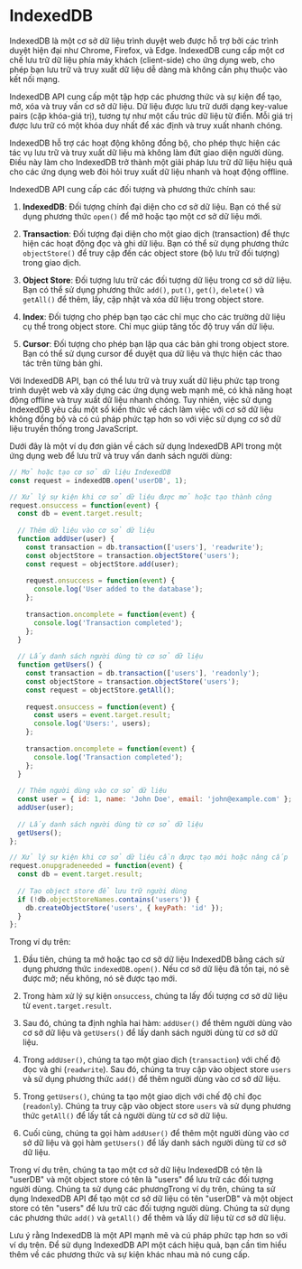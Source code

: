 # IndexedDB

IndexedDB là một cơ sở dữ liệu trình duyệt web được hỗ trợ bởi các trình duyệt hiện đại như Chrome, Firefox, và Edge. IndexedDB cung cấp một cơ chế lưu trữ dữ liệu phía máy khách (client-side) cho ứng dụng web, cho phép bạn lưu trữ và truy xuất dữ liệu dễ dàng mà không cần phụ thuộc vào kết nối mạng.

IndexedDB API cung cấp một tập hợp các phương thức và sự kiện để tạo, mở, xóa và truy vấn cơ sở dữ liệu. Dữ liệu được lưu trữ dưới dạng key-value pairs (cặp khóa-giá trị), tương tự như một cấu trúc dữ liệu từ điển. Mỗi giá trị được lưu trữ có một khóa duy nhất để xác định và truy xuất nhanh chóng.

IndexedDB hỗ trợ các hoạt động không đồng bộ, cho phép thực hiện các tác vụ lưu trữ và truy xuất dữ liệu mà không làm đứt giao diện người dùng. Điều này làm cho IndexedDB trở thành một giải pháp lưu trữ dữ liệu hiệu quả cho các ứng dụng web đòi hỏi truy xuất dữ liệu nhanh và hoạt động offline.

IndexedDB API cung cấp các đối tượng và phương thức chính sau:

1. **IndexedDB**: Đối tượng chính đại diện cho cơ sở dữ liệu. Bạn có thể sử dụng phương thức `open()` để mở hoặc tạo một cơ sở dữ liệu mới.

1. **Transaction**: Đối tượng đại diện cho một giao dịch (transaction) để thực hiện các hoạt động đọc và ghi dữ liệu. Bạn có thể sử dụng phương thức `objectStore()` để truy cập đến các object store (bộ lưu trữ đối tượng) trong giao dịch.

1. **Object Store**: Đối tượng lưu trữ các đối tượng dữ liệu trong cơ sở dữ liệu. Bạn có thể sử dụng phương thức `add()`, `put()`, `get()`, `delete()` và `getAll()` để thêm, lấy, cập nhật và xóa dữ liệu trong object store.

1. **Index**: Đối tượng cho phép bạn tạo các chỉ mục cho các trường dữ liệu cụ thể trong object store. Chỉ mục giúp tăng tốc độ truy vấn dữ liệu.

1. **Cursor**: Đối tượng cho phép bạn lặp qua các bản ghi trong object store. Bạn có thể sử dụng cursor để duyệt qua dữ liệu và thực hiện các thao tác trên từng bản ghi.

Với IndexedDB API, bạn có thể lưu trữ và truy xuất dữ liệu phức tạp trong trình duyệt web và xây dựng các ứng dụng web mạnh mẽ, có khả năng hoạt động offline và truy xuất dữ liệu nhanh chóng. Tuy nhiên, việc sử dụng IndexedDB yêu cầu một số kiến thức về cách làm việc với cơ sở dữ liệu không đồng bộ và có cú pháp phức tạp hơn so với việc sử dụng cơ sở dữ liệu truyền thống trong JavaScript.


Dưới đây là một ví dụ đơn giản về cách sử dụng IndexedDB API trong một ứng dụng web để lưu trữ và truy vấn danh sách người dùng:

```javascript
// Mở hoặc tạo cơ sở dữ liệu IndexedDB
const request = indexedDB.open('userDB', 1);

// Xử lý sự kiện khi cơ sở dữ liệu được mở hoặc tạo thành công
request.onsuccess = function(event) {
  const db = event.target.result;
  
  // Thêm dữ liệu vào cơ sở dữ liệu
  function addUser(user) {
    const transaction = db.transaction(['users'], 'readwrite');
    const objectStore = transaction.objectStore('users');
    const request = objectStore.add(user);
    
    request.onsuccess = function(event) {
      console.log('User added to the database');
    };
    
    transaction.oncomplete = function(event) {
      console.log('Transaction completed');
    };
  }
  
  // Lấy danh sách người dùng từ cơ sở dữ liệu
  function getUsers() {
    const transaction = db.transaction(['users'], 'readonly');
    const objectStore = transaction.objectStore('users');
    const request = objectStore.getAll();
    
    request.onsuccess = function(event) {
      const users = event.target.result;
      console.log('Users:', users);
    };
    
    transaction.oncomplete = function(event) {
      console.log('Transaction completed');
    };
  }
  
  // Thêm người dùng vào cơ sở dữ liệu
  const user = { id: 1, name: 'John Doe', email: 'john@example.com' };
  addUser(user);
  
  // Lấy danh sách người dùng từ cơ sở dữ liệu
  getUsers();
};

// Xử lý sự kiện khi cơ sở dữ liệu cần được tạo mới hoặc nâng cấp
request.onupgradeneeded = function(event) {
  const db = event.target.result;
  
  // Tạo object store để lưu trữ người dùng
  if (!db.objectStoreNames.contains('users')) {
    db.createObjectStore('users', { keyPath: 'id' });
  }
};
```

Trong ví dụ trên:

1. Đầu tiên, chúng ta mở hoặc tạo cơ sở dữ liệu IndexedDB bằng cách sử dụng phương thức `indexedDB.open()`. Nếu cơ sở dữ liệu đã tồn tại, nó sẽ được mở; nếu không, nó sẽ được tạo mới.

1. Trong hàm xử lý sự kiện `onsuccess`, chúng ta lấy đối tượng cơ sở dữ liệu từ `event.target.result`.

1. Sau đó, chúng ta định nghĩa hai hàm: `addUser()` để thêm người dùng vào cơ sở dữ liệu và `getUsers()` để lấy danh sách người dùng từ cơ sở dữ liệu.

1. Trong `addUser()`, chúng ta tạo một giao dịch (`transaction`) với chế độ đọc và ghi (`readwrite`). Sau đó, chúng ta truy cập vào object store `users` và sử dụng phương thức `add()` để thêm người dùng vào cơ sở dữ liệu.

1. Trong `getUsers()`, chúng ta tạo một giao dịch với chế độ chỉ đọc (`readonly`). Chúng ta truy cập vào object store `users` và sử dụng phương thức `getAll()` để lấy tất cả người dùng từ cơ sở dữ liệu.

1. Cuối cùng, chúng ta gọi hàm `addUser()` để thêm một người dùng vào cơ sở dữ liệu và gọi hàm `getUsers()` để lấy danh sách người dùng từ cơ sở dữ liệu.

Trong ví dụ trên, chúng ta tạo một cơ sở dữ liệu IndexedDB có tên là "userDB" và một object store có tên là "users" để lưu trữ các đối tượng người dùng. Chúng ta sử dụng các phươngTrong ví dụ trên, chúng ta sử dụng IndexedDB API để tạo một cơ sở dữ liệu có tên "userDB" và một object store có tên "users" để lưu trữ các đối tượng người dùng. Chúng ta sử dụng các phương thức `add()` và `getAll()` để thêm và lấy dữ liệu từ cơ sở dữ liệu.

Lưu ý rằng IndexedDB là một API mạnh mẽ và cú pháp phức tạp hơn so với ví dụ trên. Để sử dụng IndexedDB API một cách hiệu quả, bạn cần tìm hiểu thêm về các phương thức và sự kiện khác nhau mà nó cung cấp.